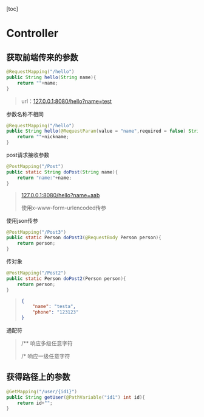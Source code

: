 [toc]

# Controller





## 获取前端传来的参数

~~~ java
@RequestMapping("/hello")
public String hello(String name){
    return ""+name;
}
~~~

> url：[127.0.0.1:8080/hello?name=test](http://127.0.0.1:8080/hello?name=test)

参数名称不相同

~~~ java
@RequestMapping("/hello")
public String hello(@RequestParam(value = "name",required = false) String nickname){
    return ""+nickname;
}
~~~

post请求接收参数

~~~ java
@PostMapping("/Post")
public static String doPost(String name){
    return "name:"+name;
}
~~~

> [127.0.0.1:8080/hello?name=aab](http://127.0.0.1:8080/hello?name=aab)
>
> 使用x-www-form-urlencoded传参

使用json传参

~~~ java
@PostMapping("/Post3")
public static Person doPost3(@RequestBody Person person){
    return person;
}
~~~

传对象

~~~ java
@PostMapping("/Post2")
public static Person doPost2(Person person){
    return person;
}
~~~

> ~~~ json
> {
>     "name": "testa",
>     "phone": "123123"
> }
> ~~~

通配符

> /\*\* 响应多级任意字符  
>
> /\* 响应一级任意字符

## 获得路径上的参数

~~~ java
@GetMapping("/user/{id1}")
public String getUser(@PathVariable("id1") int id){
    return id+"";
}
~~~

